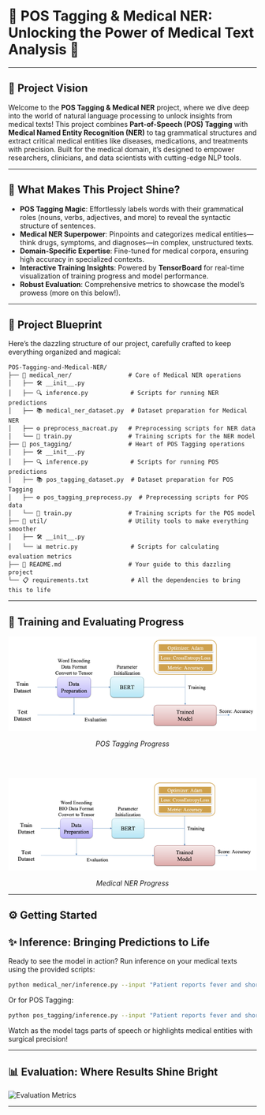 # 🌟 POS Tagging & Medical NER: Unlocking the Power of Medical Text Analysis 🌟

---

## 🚀 Project Vision
Welcome to the **POS Tagging & Medical NER** project, where we dive deep into the world of natural language processing to unlock insights from medical texts! This project combines **Part-of-Speech (POS) Tagging** with **Medical Named Entity Recognition (NER)** to tag grammatical structures and extract critical medical entities like diseases, medications, and treatments with precision. Built for the medical domain, it’s designed to empower researchers, clinicians, and data scientists with cutting-edge NLP tools.

---

## 🎯 What Makes This Project Shine?
- **POS Tagging Magic**: Effortlessly labels words with their grammatical roles (nouns, verbs, adjectives, and more) to reveal the syntactic structure of sentences.
- **Medical NER Superpower**: Pinpoints and categorizes medical entities—think drugs, symptoms, and diagnoses—in complex, unstructured texts.
- **Domain-Specific Expertise**: Fine-tuned for medical corpora, ensuring high accuracy in specialized contexts.
- **Interactive Training Insights**: Powered by **TensorBoard** for real-time visualization of training progress and model performance.
- **Robust Evaluation**: Comprehensive metrics to showcase the model’s prowess (more on this below!).

---

## 📂 Project Blueprint
Here’s the dazzling structure of our project, carefully crafted to keep everything organized and magical:

```
POS-Tagging-and-Medical-NER/
├── 📁 medical_ner/                # Core of Medical NER operations
│   ├── 🛠️ __init__.py            
│   ├── 🔍 inference.py            # Scripts for running NER predictions
│   ├── 📚 medical_ner_dataset.py  # Dataset preparation for Medical NER
│   ├── ⚙️ preprocess_macroat.py   # Preprocessing scripts for NER data
│   └── 🚀 train.py                # Training scripts for the NER model
├── 📁 pos_tagging/                # Heart of POS Tagging operations
│   ├── 🛠️ __init__.py            
│   ├── 🔍 inference.py            # Scripts for running POS predictions
│   ├── 📚 pos_tagging_dataset.py  # Dataset preparation for POS Tagging
│   ├── ⚙️ pos_tagging_preprocess.py  # Preprocessing scripts for POS data
│   └── 🚀 train.py                # Training scripts for the POS model
├── 📁 util/                       # Utility tools to make everything smoother
│   ├── 🛠️ __init__.py            
│   └── 📊 metric.py               # Scripts for calculating evaluation metrics
├── 📜 README.md                   # Your guide to this dazzling project
└── 📋 requirements.txt            # All the dependencies to bring this to life
```

---

## 🧠 Training and Evaluating Progress

![POS Tagging](image/pos_progress.png)

<p align="center"><em>POS Tagging Progress</em></p>

<br><br>

![Medical NER Architecture](image/ner_progress.png)

<p align="center"><em>Medical NER Progress</em></p>

---

## ⚙️ Getting Started
## ✨ Inference: Bringing Predictions to Life
Ready to see the model in action? Run inference on your medical texts using the provided scripts:
```bash
python medical_ner/inference.py --input "Patient reports fever and shortness of breath"
```
Or for POS Tagging:
```bash
python pos_tagging/inference.py --input "Patient reports fever and shortness of breath"
```
Watch as the model tags parts of speech or highlights medical entities with surgical precision!

---

## 📊 Evaluation: Where Results Shine Bright
![Evaluation Metrics](image/evaluation_metrics.png)  

---
